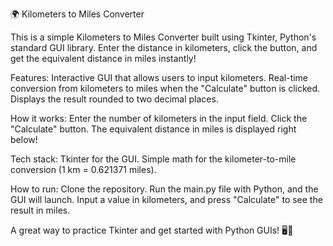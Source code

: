 🌍 Kilometers to Miles Converter

This is a simple Kilometers to Miles Converter built using Tkinter, Python's standard GUI library. Enter the distance in kilometers, click the button, and get the equivalent distance in miles instantly!

Features:
Interactive GUI that allows users to input kilometers.
Real-time conversion from kilometers to miles when the "Calculate" button is clicked.
Displays the result rounded to two decimal places.

How it works:
Enter the number of kilometers in the input field.
Click the "Calculate" button.
The equivalent distance in miles is displayed right below!

Tech stack:
Tkinter for the GUI.
Simple math for the kilometer-to-mile conversion (1 km = 0.621371 miles).

How to run:
Clone the repository.
Run the main.py file with Python, and the GUI will launch.
Input a value in kilometers, and press "Calculate" to see the result in miles.

A great way to practice Tkinter and get started with Python GUIs! 🖥️🚗

